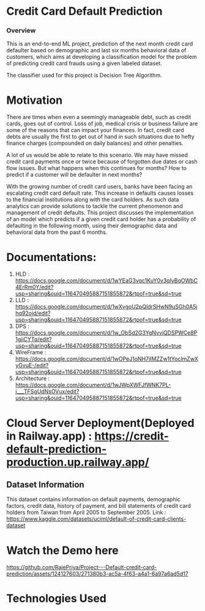 # Credit Card Default Prediction
### Overview
This is an end-to-end ML project, prediction of the next month credit card defaulter based on demographic and last six months behavioral data of customers, which aims at developing a classification model for the problem of predicting credit card frauds using a given labeled dataset.

The classifier used for this project is Decision Tree Algorithm.

# Motivation
There are times when even a seemingly manageable debt, such as credit cards, goes out of control. Loss of job, medical crisis or business failure are some of the reasons that can impact your finances. In fact, credit card debts are usually the first to get out of hand in such situations due to hefty finance charges (compounded on daily balances) and other penalties.

A lot of us would be able to relate to this scenario. We may have missed credit card payments once or twice because of forgotten due dates or cash flow issues. But what happens when this continues for months? How to predict if a customer will be defaulter in next months?

With the growing number of credit card users, banks have been facing an escalating credit card default rate. This increase in defaults causes losses to the financial institutions along with the card holders. As such data analytics can provide solutions to tackle the current phenomenon and management of credit defaults. This project discusses the implementation of an model which predicts if a given credit card holder has a probability of defaulting in the following month, using their demographic data and behavioral data from the past 6 months.
# Documentations:
1. HLD : https://docs.google.com/document/d/1wYEaG3vqc1KuY0v3qlyBqOWbC4ErRm0Y/edit?usp=sharing&ouid=116470495887151855872&rtpof=true&sd=true
2. LLD : https://docs.google.com/document/d/1wXvgoU2pQldrSHwN9uSGh0A5jhq92ojd/edit?usp=sharing&ouid=116470495887151855872&rtpof=true&sd=true
3. DPS : https://docs.google.com/document/d/1w_ObSd2G3YgNvviQDSPWCe8P1giiCYTq/edit?usp=sharing&ouid=116470495887151855872&rtpof=true&sd=true
4. WireFrame : https://docs.google.com/document/d/1wOPeJ1oNH7iIMZZw1tYoclmZwXyGvuE-/edit?usp=sharing&ouid=116470495887151855872&rtpof=true&sd=true
5. Architecture : https://docs.google.com/document/d/1wJWpXWFJfWNK7PL-j___TFSgUdNsOVux/edit?usp=sharing&ouid=116470495887151855872&rtpof=true&sd=true

# Cloud Server Deployment(Deployed in Railway.app) : https://credit-default-prediction-production.up.railway.app/

## Dataset Information
This dataset contains information on default payments, demographic factors, credit data, history of payment, and bill statements of credit card holders from Taiwan from April 2005 to September 2005.
Link : https://www.kaggle.com/datasets/uciml/default-of-credit-card-clients-dataset

# Watch the Demo here


https://github.com/RajePriya/Project---Default-credit-card-prediction/assets/124127603/271380b3-ac5a-4f63-a4a1-6a97a6ad5d17

# Technologies Used
